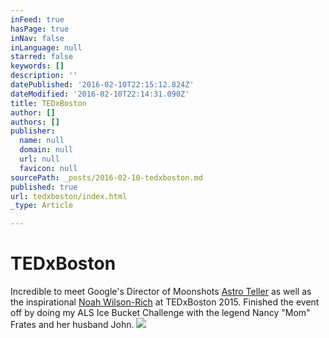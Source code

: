 ```yaml
---
inFeed: true
hasPage: true
inNav: false
inLanguage: null
starred: false
keywords: []
description: ''
datePublished: '2016-02-10T22:15:12.824Z'
dateModified: '2016-02-10T22:14:31.090Z'
title: TEDxBoston
author: []
authors: []
publisher:
  name: null
  domain: null
  url: null
  favicon: null
sourcePath: _posts/2016-02-10-tedxboston.md
published: true
url: tedxboston/index.html
_type: Article

---
```

# TEDxBoston

Incredible to meet Google's Director of Moonshots [Astro Teller][0] as well as the inspirational [Noah Wilson-Rich][1] at TEDxBoston 2015\. Finished the event off by doing my ALS Ice Bucket Challenge with the legend Nancy "Mom" Frates and her husband John.
![](https://the-grid-user-content.s3-us-west-2.amazonaws.com/9e2ca983-358a-407d-8f9d-adb1a891ddb2.png)

[0]: https://www.youtube.com/watch?v=JnxAiy4DqBg
[1]: https://www.ted.com/talks/noah_wilson_rich_every_city_needs_healthy_honey_bees?language=en